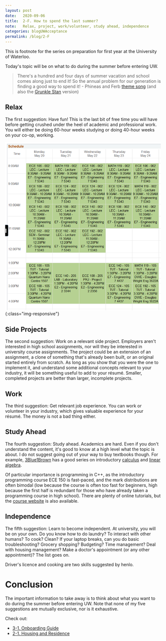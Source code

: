 ```yaml
---
layout: post
date:   2020-09-06
title:  2-F. How to spend the last summer?
note:   Relax, project, work/volunteer, study ahead, independence
categories: blogUWAcceptance
permalink: /blog/2-F
---
```

This is footnote for the series on preparation for first year at the University of Waterloo.

Today's topic will be on what to do during the summer before entering UW.

> There's a hundred and four days of summer vacation and school comes along just to end it! So the annual problem for our generation is finding a good way to spend it! - Phineas and Ferb [theme song](https://www.youtube.com/watch?v=NkQrKxTFARM) (and also the [Grunkle Stan](https://www.youtube.com/watch?v=k6_uybRbvZw) version)

## Relax

The first suggestion: Have fun! This is the last bit of free time you will have before getting crushed under the heel of academic and professional work. You will either be doing 60-hour weeks studying or doing 40-hour weeks on your co-op, working.

![1B Schedule](/images/Schedule_1B.png){:class="img-responsive"}

## Side Projects

The second suggestion: Work on a relevant side project. Employers aren't interested in high school assignments, nor will they be interested in university course assignments. The project could be an extension of an assignment, a clone of something that's already been built, or an original started entirely from scratch. As long as you show that you were the one to implement it, and understand some additional concepts relevant to your industry, it will be something useful to add to your r&eacute;sum&eacute;. Smaller, completed projects are better than larger, incomplete projects.

## Work

The third suggestion: Get relevant job experience. You can work or volunteer in your industry, which gives valuable experience for your r&eacute;sum&eacute;. The money is not a bad thing either.

## Study Ahead

The fourth suggestion: Study ahead. Academics are hard. Even if you don't understand the content, it's good to know at a high level what the topic is about. I do not suggest going out of your way to buy textbooks though. For example, [3Blue1Brown](https://www.youtube.com/channel/UCYO_jab_esuFRV4b17AJtAw) has a good series on introductory [calculus](https://www.youtube.com/playlist?list=PLZHQObOWTQDMsr9K-rj53DwVRMYO3t5Yr) and [linear algebra](https://www.youtube.com/playlist?list=PLZHQObOWTQDPD3MizzM2xVFitgF8hE_ab).

Of particular importance is programming in C++, as the introductory programming course ECE 150 is fast-paced, and the mark distributions are often bimodal (low because the course is often too fast for beginners, high because the first half is redundant for those who have already taken a programming course in high school). There are plenty of online tutorials, but the [course website](https://ece.uwaterloo.ca/~ece150/) is also available.

## Independence

The fifth suggestion: Learn to become independent. At university, you will be on your own. Do you know how to do laundry? To interact with other humans? To cook? Clean? If your laptop breaks, can you do basic troubleshooting? Grocery shopping? Budgeting? Time management? Deal with housing management? Make a doctor's appointment (or any other appointment)? The list goes on.

Driver's licence and cooking are two skills suggested by henlo.

# Conclusion

The important information to take away is to think about what you want to do during the summer before entering UW. Note that none of my five suggestions are mutually exclusive, nor is it exhaustive.

Check out:

* [3-1. Onboarding Guide](/blog/3-1)
* [2-1. Housing and Residence](/blog/2-1)
